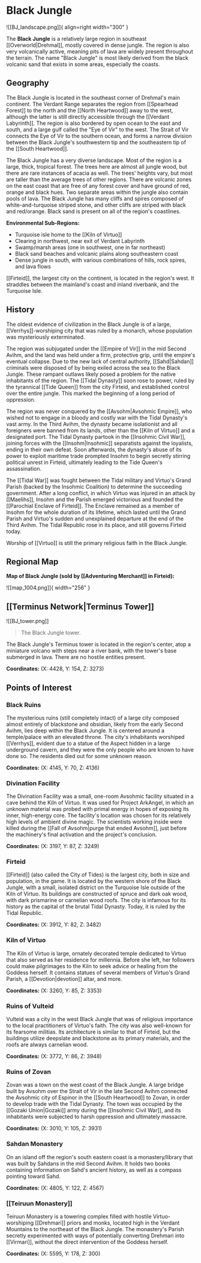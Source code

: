 # Black Jungle

![[BJ_landscape.png]]{ align=right width="300" }

The **Black Jungle** is a relatively large region in southeast [[Overworld|Drehmal]], mostly covered in dense jungle. The region is also very volcanically active, meaning pits of lava are widely present throughout the terrain. The name "Black Jungle" is most likely derived from the black volcanic sand that exists in some areas, especially the coasts.

## Geography

The Black Jungle is located in the southeast corner of Drehmal's main continent. The Verdant Range separates the region from [[Spearhead Forest]] to the north and the [[North Heartwood]] away to the west, although the latter is still directly accessible through the [[Verdant Labyrinth]]. The region is also bordered by open ocean to the east and south, and a large gulf called the "Eye of Vir" to the west. The Strait of Vir connects the Eye of Vir to the southern ocean, and forms a narrow division between the Black Jungle's southwestern tip and the southeastern tip of the [[South Heartwood]].

The Black Jungle has a very diverse landscape. Most of the region is a large, thick, tropical forest. The trees here are almost all jungle wood, but there are rare instances of acacia as well. The trees' heights vary, but most are taller than the average trees of other regions. There are volcanic zones on the east coast that are free of any forest cover and have ground of red, orange and black hues. Two separate areas within the jungle also contain pools of lava. The Black Jungle has many cliffs and spires composed of white-and-turquoise striped stone, and other cliffs are striped with black and red/orange. Black sand is present on all of the region's coastlines.

**Environmental Sub-Regions:** <br>
- Turquoise isle home to the [[Kiln of Virtuo]] <br>
- Clearing in northwest, near exit of Verdant Labyrinth <br>
- Swamp/marsh areas (one in southwest, one in far northeast) <br>
- Black sand beaches and volcanic plains along southeastern coast <br>
- Dense jungle in south, with various combinations of hills, rock spires, and lava flows

[[Firteid]], the largest city on the continent, is located in the region's west. It straddles between the mainland's coast and inland riverbank, and the Turquoise Isle. 

## History

The oldest evidence of civilization in the Black Jungle is of a large, [[Verrhys]]-worshiping city that was ruled by a monarch, whose population was mysteriously exterminated.

The region was subjugated under the [[Empire of Vir]] in the mid Second Avihm, and the land was held under a firm, protective grip, until the empire's eventual collapse. Due to the new lack of central authority, [[Sahd|Sahdan]] criminals were disposed of by being exiled across the sea to the Black Jungle. These rampant outlaws likely posed a problem for the native inhabitants of the region. The [[Tidal Dynasty]] soon rose to power, ruled by the tyrannical [[Tide Queen]] from the city Firteid, and established control over the entire jungle. This marked the beginning of a long period of oppression.

The region was never conquered by the [[Avsohm|Avsohmic Empire]], who wished not to engage in a bloody and costly war with the Tidal Dynasty's vast army. In the Third Avihm, the dynasty became isolationist and all foreigners were banned from its lands, other than the [[Kiln of Virtuo]] and a designated port. The Tidal Dynasty partook in the [[Insohmic Civil War]], joining forces with the [[Insohm|Insohmic]] separatists against the loyalists, ending in their own defeat. Soon afterwards, the dynasty's abuse of its power to exploit maritime trade prompted Insohm to begin secretly stirring political unrest in Firteid, ultimately leading to the Tide Queen's assassination.

The [[Tidal War]] was fought between the Tidal military and Virtuo's Grand Parish (backed by the Insohmic Coalition) to determine the succeeding government. After a long conflict, in which Virtuo was injured in an attack by [[Maelihs]], Insohm and the Parish emerged victorious and founded the [[Parochial Enclave of Firteid]]. The Enclave remained as a member of Insohm for the whole duration of its lifetime, which lasted until the Grand Parish and Virtuo's sudden and unexplained departure at the end of the Third Avihm. The Tidal Republic rose in its place, and still governs Firteid today.

Worship of [[Virtuo]] is still the primary religious faith in the Black Jungle.

## Regional Map

**Map of Black Jungle (sold by [[Adventuring Merchant]] in Firteid):**

![[map_1004.png]]{ width="256" }

## [[Terminus Network|Terminus Tower]]

![[BJ_tower.png]]
> The Black Jungle tower.

The Black Jungle's Terminus tower is located in the region's center, atop a miniature volcano with steps near a river bank, with the tower's base submerged in lava. There are no hostile entities present.

**Coordinates:** (X: 4428, Y: 154, Z: 3273)


## Points of Interest

### Black Ruins

The mysterious ruins (still completely intact) of a large city composed almost entirely of blackstone and obsidian, likely from the early Second Avihm, lies deep within the Black Jungle. It is centered around a temple/palace with an elevated throne. The city's inhabitants worshiped [[Verrhys]], evident due to a statue of the Aspect hidden in a large underground cavern, and they were the only people who are known to have done so. The residents died out for some unknown reason.

**Coordinates:** (X: 4145, Y: 70, Z: 4136)

### Divination Facility

The Divination Facility was a small, one-room Avsohmic facility situated in a cave behind the Kiln of Virtuo. It was used for Project ArkAngel, in which an unknown material was probed with primal energy in hopes of exposing its inner, high-energy core. The facility's location was chosen for its relatively high levels of ambient divine magic. The scientists working inside were killed during the [[Fall of Avsohm|purge that ended Avsohm]], just before the machinery's final activation and the project's conclusion.

**Coordinates:** (X: 3197, Y: 87, Z: 3249)

### Firteid

[[Firteid]] (also called the City of Tides) is the largest city, both in size and population, in the game. It is located by the western shore of the Black Jungle, with a small, isolated district on the Turquoise Isle outside of the Kiln of Virtuo. Its buildings are constructed of spruce and dark oak wood, with dark prismarine or carnelian wood roofs. The city is infamous for its history as the capital of the brutal Tidal Dynasty. Today, it is ruled by the Tidal Republic.

**Coordinates:** (X: 3912, Y: 82, Z: 3482)

### Kiln of Virtuo

The Kiln of Virtuo is large, ornately decorated temple dedicated to Virtuo that also served as her residence for millennia. Before she left, her followers could make pilgrimages to the Kiln to seek advice or healing from the Goddess herself. It contains statues of several members of Virtuo's Grand Parish, a [[Devotion|devotion]] altar, and more.

**Coordinates:** (X: 3260, Y: 85, Z: 3353)

### Ruins of Vulteid

Vulteid was a city in the west Black Jungle that was of religious importance to the local practitioners of Virtuo's faith. The city was also well-known for its fearsome militias. Its architecture is similar to that of Firteid, but the buildings utilize deepslate and blackstone as its primary materials, and the roofs are always carnelian wood.

**Coordinates:** (X: 3772, Y: 86, Z: 3948)

### Ruins of Zovan

Zovan was a town on the west coast of the Black Jungle. A large bridge built by Avsohm over the Strait of Vir in the late Second Avihm connected the Avsohmic city of Espinor in the [[South Heartwood]] to Zovan, in order to develop trade with the Tidal Dynasty. The town was occupied by the [[Gozaki Union|Gozaki]] army during the [[Insohmic Civil War]], and its inhabitants were subjected to harsh oppression and ultimately massacre.

**Coordinates:** (X: 3010, Y: 105, Z: 3931)

### Sahdan Monastery

On an island off the region's south eastern coast is a monastery/library that was built by Sahdans in the mid Second Avihm. It holds two books containing information on Sahd's ancient history, as well as a compass pointing toward Sahd.

**Coordinates:** (X: 4805, Y: 122, Z: 4567)

### [[Teiruun Monastery]]

Teiruun Monastery is a towering complex filled with hostile Virtuo-worshiping [[Drehmari]] priors and monks, located high in the Verdant Mountains to the northeast of the Black Jungle. The monastery's Parish secretly experimented with ways of potentially converting Drehmari into [[Virmari]], without the direct intervention of the Goddess herself.
 
**Coordinates:** (X: 5595, Y: 178, Z: 300)
